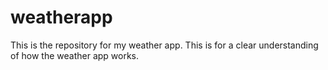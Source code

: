 # weatherapp
This is the repository for my weather app. 
This is for a clear understanding of how the weather app works. 
